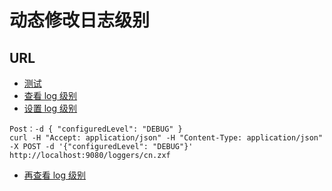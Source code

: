 # 动态修改日志级别

## URL
- [测试](http://localhost:9080/api/log/test)
- [查看 log 级别](http://localhost:9080/loggers)
- [设置 log 级别](http://localhost:9080/loggers/cn.zxf)
```
Post：-d { "configuredLevel": "DEBUG" }
curl -H "Accept: application/json" -H "Content-Type: application/json" -X POST -d '{"configuredLevel": "DEBUG"}' http://localhost:9080/loggers/cn.zxf
```
- [再查看 log 级别](http://localhost:9080/loggers/cn.zxf)